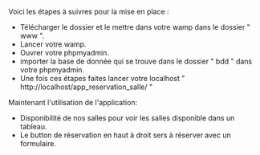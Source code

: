 Voici les étapes à suivres pour la mise en place :
- Télécharger le dossier et le mettre dans votre wamp dans le dossier " www ".
- Lancer votre wamp.
- Ouvrer votre phpmyadmin.
- importer la base de donnée qui se trouve dans le dossier " bdd " dans votre phpmyadmin.
- Une fois ces étapes faites lancer votre localhost " http://localhost/app_reservation_salle/ "

Maintenant l'utilisation de l'application:
- Disponibilité de nos salles pour voir les salles disponible dans un tableau.
- Le button de réservation en haut à droit sers à réserver avec un formulaire.
